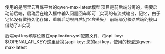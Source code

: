 使用的是阿里云百炼平台的qwen-max-latest模型
项目是前后端分离的，需要启动前后端，启动后在输入框中输入问题回车即可（实现的有流式输出，记忆，由于记忆没有做持久化存储，重新启动项目后记忆会丢失）
前端部分根据后端的接口借助了ai实现

后端api key填写位置在application.yml配置文件，将api-key: ${OPENAI_API_KEY}这里替换为api-key: 您的api key，使用的模型是qwen-max-latest
